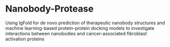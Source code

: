 # Nanobody-Protease
Using IgFold for de novo prediction of therapeutic nanobody structures and  machine learning-based protein-protein docking models to investigate interactions between nanobodies and cancer-associated fibroblast activation proteins 
